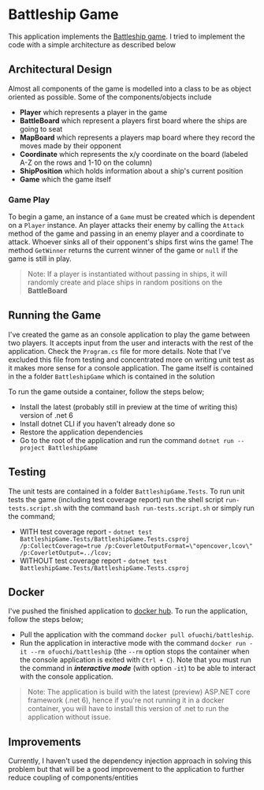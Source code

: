 # Battleship Game

This application implements the [Battleship game](https://en.wikipedia.org/wiki/Battleship_(game)). I tried to implement the code with a simple architecture as described below

## Architectural Design

Almost all components of the game is modelled into a class to be as object oriented as possible. Some of the components/objects include

* **Player** which represents a player in the game
* **BattleBoard** which represent a players first board where the ships are going to seat
* **MapBoard** which represents a players map board where they record the moves made by their opponent
* **Coordinate** which represents the x/y coordinate on the board (labeled A-Z on the rows and 1-10 on the column)
* **ShipPosition** which holds information about a ship's current position
* **Game** which the game itself

### Game Play

To begin a game, an instance of a `Game` must be created which is dependent on a `Player` instance. An player attacks their enemy by calling the `Attack` method of the game and passing in an enemy player and a coordinate to attack. Whoever sinks all of their opponent's ships first wins the game! The method `GetWinner` returns the current winner of the game or `null` if the game is still in play.

> Note: If a player is instantiated without passing in ships, it will randomly create and place ships in random positions on the **BattleBoard**

## Running the Game

I've created the game as an console application to play the game between two players. It accepts input from the user and interacts with the rest of the application. Check the `Program.cs` file for more details. Note that I've excluded this file from testing and concentrated more on writing unit test as it makes more sense for a console application. The game itself is contained in the a folder `BattleshipGame` which is contained in the solution

To run the game outside a container, follow the steps below;

* Install the latest (probably still in preview at the time of writing this) version of .net 6
* Install dotnet CLI if you haven't already done so
* Restore the application dependencies
* Go to the root of the application and run the command `dotnet run --project BattleshipGame`

## Testing

The unit tests are contained in a folder `BattleshipGame.Tests`. To run unit tests the game (including test coverage report) run the shell script `run-tests.script.sh` with the command `bash run-tests.script.sh` or simply run the command;

* WITH test coverage report - `dotnet test BattleshipGame.Tests/BattleshipGame.Tests.csproj /p:CollectCoverage=true /p:CoverletOutputFormat=\"opencover,lcov\" /p:CoverletOutput=../lcov;`
* WITHOUT test coverage report - `dotnet test BattleshipGame.Tests/BattleshipGame.Tests.csproj`
  
## Docker

I've pushed the finished application to [docker hub](https://hub.docker.com/r/ofuochi/battleship). To run the application, follow the steps below;

* Pull the application with the command `docker pull ofuochi/battleship`.
* Run the application in interactive mode with the command `docker run -it --rm ofuochi/battleship` (the `--rm` option stops the container when the console application is exited with `Ctrl + C`). Note that you must run the command in ***interactive mode*** (with option `-it`) to be able to interact with the console application.

> Note: The application is build with the latest (preview) ASP.NET core framework (.net 6), hence if you're not running it in a docker container, you will have to install this version of .net to run the application without issue.

## Improvements

Currently, I haven't used the dependency injection approach in solving this problem but that will be a good improvement to the application to further reduce coupling of components/entities
